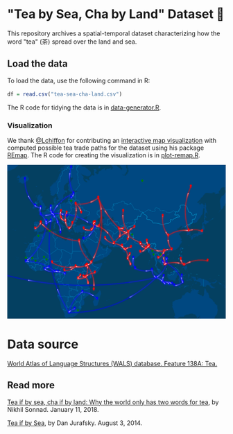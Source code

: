 # "Tea by Sea, Cha by Land" Dataset 🍵

This repository archives a spatial-temporal dataset characterizing
how the word "tea" (茶) spread over the land and sea.

## Load the data

To load the data, use the following command in R:

```r
df = read.csv("tea-sea-cha-land.csv")
```

The R code for tidying the data is in [data-generator.R](data-generator.R).

### Visualization

We thank [@Lchiffon](https://github.com/Lchiffon) for contributing an [interactive map visualization](http://langdawei.com/reveal_slidify/cos/ldw/teaPlot.html) with computed possible tea trade paths for the dataset using his package [REmap](https://github.com/Lchiffon/REmap). The R code for creating the visualization is in [plot-remap.R](plot-remap.R).

![](plot-remap.png)

# Data source

[World Atlas of Language Structures (WALS) database. Feature 138A: Tea.](http://wals.info/feature/138A#2/25.5/143.6)

## Read more

[Tea if by sea, cha if by land: Why the world only has two words for tea](https://qz.com/1176962/map-how-the-word-tea-spread-over-land-and-sea-to-conquer-the-world/), by Nikhil Sonnad. January 11, 2018.

[Tea if by Sea](https://languageoffood.blogspot.com/2014/08/tea-if-by-sea.html), by Dan Jurafsky. August 3, 2014.
